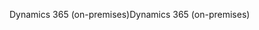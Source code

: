 <span data-ttu-id="a27f2-101">Dynamics 365 (on-premises)</span><span class="sxs-lookup"><span data-stu-id="a27f2-101">Dynamics 365 (on-premises)</span></span>